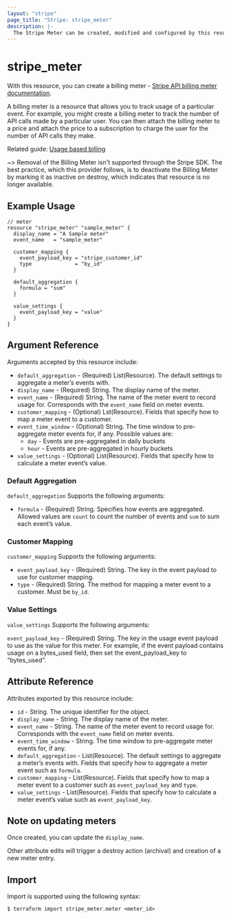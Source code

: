 ```yaml
---
layout: "stripe"
page_title: "Stripe: stripe_meter"
description: |-
  The Stripe Meter can be created, modified and configured by this resource.
---
```


# stripe_meter

With this resource, you can create a billing meter - [Stripe API billing meter documentation](https://docs.stripe.com/api/billing/meter).

A billing meter is a resource that allows you to track usage of a particular event. For example, you might create a billing meter to track the number of API calls made by a particular user. You can then attach the billing meter to a price and attach the price to a subscription to charge the user for the number of API calls they make.

Related guide: [Usage based billing](https://docs.stripe.com/billing/subscriptions/usage-based)

~> Removal of the Billing Meter isn't supported through the Stripe SDK. The best practice, which this provider follows,
is to deactivate the Billing Meter by marking it as inactive on destroy, which indicates that resource is no longer
available.


## Example Usage

```hcl
// meter
resource "stripe_meter" "sample_meter" {
  display_name = "A Sample meter"
  event_name   = "sample_meter"

  customer_mapping {
    event_payload_key = "stripe_customer_id"
    type              = "by_id"
  }

  default_aggregation {
    formula = "sum"
  }

  value_settings {
    event_payload_key = "value"
  }
}
```

## Argument Reference

Arguments accepted by this resource include:

* `default_aggregation` - (Required) List(Resource). The default settings to aggregate a meter’s events with.
* `display_name` - (Required) String. The display name of the meter.
* `event_name` - (Required) String. The name of the meter event to record usage for. Corresponds with the `event_name` field on meter events.
* `customer_mapping` - (Optional) Lst(Resource). Fields that specify how to map a meter event to a customer.
* `event_time_window` - (Optional) String. The time window to pre-aggregate meter events for, if any. Possible values are:
  * `day` - Events are pre-aggregated in daily buckets
  * `hour` - Events are pre-aggregated in hourly buckets
* `value_settings` - (Optional) List(Resource). Fields that specify how to calculate a meter event’s value.

### Default Aggregation

`default_aggregation` Supports the following arguments:

* `formula` - (Required) String. Specifies how events are aggregated. Allowed values are `count` to count the number of events and `sum` to sum each event’s value.

### Customer Mapping

`customer_mapping` Supports the following arguments:

* `event_payload_key` - (Required) String. The key in the event payload to use for customer mapping.
* `type` - (Required) String. The method for mapping a meter event to a customer. Must be `by_id`.

### Value Settings

`value_settings` Supports the following arguments:

`event_payload_key` - (Required) String. The key in the usage event payload to use as the value for this meter. For example, if the event payload contains usage on a bytes_used field, then set the event_payload_key to “bytes_used”.

## Attribute Reference

Attributes exported by this resource include:

* `id` - String. The unique identifier for the object.
* `display_name` - String. The display name of the meter.
* `event_name` - String. The name of the meter event to record usage for. Corresponds with the `event_name` field on meter events.
* `event_time_window` - String. The time window to pre-aggregate meter events for, if any.
* `default_aggregation` - List(Resource). The default settings to aggregate a meter’s events with. Fields that specify how to aggregate a meter event such as `formula`.
* `customer_mapping` - List(Resource). Fields that specify how to map a meter event to a customer such as `event_payload_key` and `type`.
* `value_settings` - List(Resource). Fields that specify how to calculate a meter event’s value such as `event_payload_key`.

## Note on updating meters

Once created, you can update the `display_name`.

Other attribute edits will trigger a destroy action (archival) and creation of a new meter entry.

## Import

Import is supported using the following syntax:

```shell
$ terraform import stripe_meter.meter <meter_id>
```

